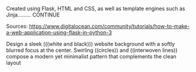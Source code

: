 Created using Flask, HTML and CSS, as well as template engines such as Jinja......... CONTINUE  

Sources: https://www.digitalocean.com/community/tutorials/how-to-make-a-web-application-using-flask-in-python-3

Design a sleek (((white and black))) website background with a softly blurred focus at the center. Swirling ((circles)) and ((interwoven lines)) compose a modern yet minimalist pattern that complements the clean layout
